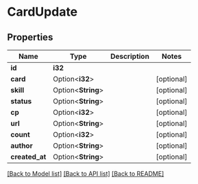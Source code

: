 # CardUpdate

## Properties

Name | Type | Description | Notes
------------ | ------------- | ------------- | -------------
**id** | **i32** |  | 
**card** | Option<**i32**> |  | [optional]
**skill** | Option<**String**> |  | [optional]
**status** | Option<**String**> |  | [optional]
**cp** | Option<**i32**> |  | [optional]
**url** | Option<**String**> |  | [optional]
**count** | Option<**i32**> |  | [optional]
**author** | Option<**String**> |  | [optional]
**created_at** | Option<**String**> |  | [optional]

[[Back to Model list]](../README.md#documentation-for-models) [[Back to API list]](../README.md#documentation-for-api-endpoints) [[Back to README]](../README.md)


